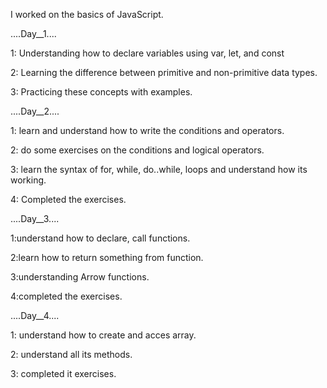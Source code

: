 I worked on the basics of JavaScript.

....Day__1....

1: Understanding how to declare variables using var, let, and const

2: Learning the difference between primitive and non-primitive data types.

3: Practicing these concepts with examples.

....Day__2....

1: learn and understand how to write the conditions and operators.


2: do some exercises on the conditions and logical operators.

3: learn the syntax of for, while, do..while, loops and understand how its working.

4: Completed the exercises.

....Day__3....

1:understand how to declare, call functions.

2:learn how to return something from function.

3:understanding Arrow functions.

4:completed the exercises.

....Day__4....

1: understand how to create and acces array.

2: understand all its methods.

3: completed it exercises.